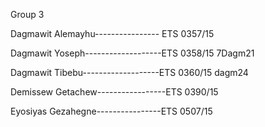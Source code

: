 Group 3

Dagmawit Alemayhu---------------- ETS 0357/15

Dagmawit Yoseph-------------------ETS 0358/15  7Dagm21

Dagmawit Tibebu-------------------ETS 0360/15  dagm24

Demissew Getachew-----------------ETS 0390/15

Eyosiyas Gezahegne----------------ETS 0507/15

